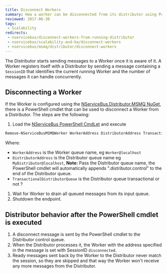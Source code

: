 ```yaml
---
title: Disconnect Workers
summary: How a worker can be disconnected from its distributor using PowerShell cmdlets
reviewed: 2017-06-30
tags:
 - Scalability
redirects:
 - nservicebus/disconnect-workers-from-running-distributor
 - nservicebus/scalability-and-ha/disconnect-workers
 - nservicebus/msmq/distributor/disconnect-workers
---
```


The Distributor starts sending messages to a Worker once it is aware of it. A Worker registers itself with a Distributor by sending a message containing a `SessionID` that identifies the current running Worker and the number of messages it can handle concurrently.

## Disconnecting a Worker

If the Worker is configured using the [NServiceBus.Distributor.MSMQ NuGet](https://www.nuget.org/packages/NServiceBus.Distributor.MSMQ), there is a PowerShell cmdlet that can be used to disconnect a Worker from a Distributor. The steps are the following:

 1. Load the [NServiceBus PowerShell CmdLet](/nservicebus/operations/management-using-powershell.md) and execute
 ```ps
 Remove-NServiceBusMSMQWorker WorkerAddress DistributorAddress TransactionalDistributorQueue
 ```
 Where:
   * `WorkerAddress` is the Worker queue name, eg `Worker@localhost`
   * `DistributorAddress` is the Distributor queue name eg `MyDistributor@localhost`, **Note:** Pass the Distributor queue name, the PowerShell cmdlet will automatically appends ".distributor.control" to the end of the Distributor queue.
   * `TransactionalDistributorQueue` is the Distributor queue transactional or not ?
 1. Wait for Worker to drain all queued messages from its input queue.
 1. Shutdown the endpoint.


## Distributor behavior after the PowerShell cmdlet is executed

 1. A disconnect message is sent by the PowerShell cmdlet to the Distributor control queue.
 1. When the Distributor processes it, the Worker with the address specified in the message is set with SessionID `disconnected`.
 1. Ready messages sent back by the Worker to the Distributor never match the session, so they are skipped and that way the Worker won't receive any more messages from the Distributor.
